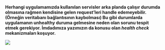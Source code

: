 <strong>Herhangi uygulamamızda kullanılan servisler arka planda çalışır durumda olmasına rağmen kendisine gelen request’leri handle edemeyebilir. (Örneğin veritabanı bağlantısının kaybolması) Bu gibi durumlarda uygulamanın unhealthy duruma gelmesine neden olan sorunu tespit etmek gerekiyor. İmdadımıza yazımızın da konusu olan <em>health check</em> mekanizmaları koşuyor.</strong>



![](https://imgur.com/a/tFMFkpx)
